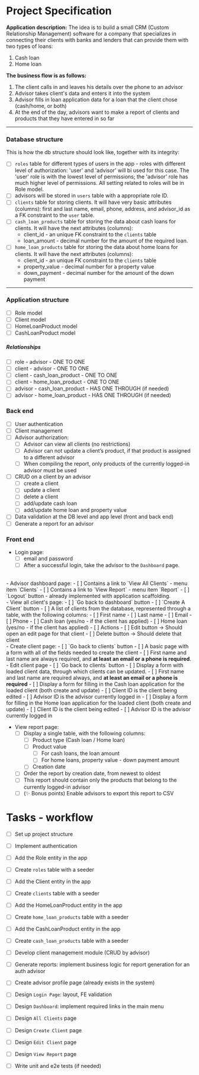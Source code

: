 # Project Specification

<strong>Application description:</strong>
The idea is to build a small CRM (Custom Relationship Management) software for a company that specializes in connecting their clients with banks and lenders that can
provide them with two types of loans:
1. Cash loan
2. Home loan

<strong>The business flow is as follows:</strong>
1. The client calls in and leaves his details over the phone to an advisor
2. Advisor takes client's data and enters it into the system
3. Advisor fills in loan application data for a loan that the client chose
(cash/home, or both)
4. At the end of the day, advisors want to make a report of clients and products that they have entered in so far

<hr />

### Database structure

This is how the db structure should look like, together with its integrity:
- [ ] `roles` table for different types of users in the app - roles with different level of authorization: 'user' and 'advisor' will bi used for this case. The 'user' role is with the lowest level of permissions; the 'advisor' role has much higher level of permissions. All setting related to roles will be in Role model.
- [ ] advisors will be stored in `users` table with a appropriate role ID.
- [ ] `clients` table for storing clients. It will have very basic attributes (columns): first and last name, email, phone, address, and advisor_id as a FK constraint to the `user` table.
- [ ] `cash_loan_products` table for storing the data about cash loans for clients. It will have the next attributes (columns):
    - client_id - an unique FK constraint to the `clients` table
    - loan_amount - decimal number for the amount of the required loan.
- [ ] `home_loan_products` table for storing the data about home loans for clients. It will have the next attributes (columns):
    - client_id - an unique FK constraint to the `clients` table
    - property_value - decimal number for a property value
    - down_payment - decimal number for the amount of the down payment

<hr />

### Application structure

- [ ] Role model
- [ ] Client model
- [ ] HomeLoanProduct model
- [ ] CashLoanProduct model

##### Relationships
- [ ] role - advisor - ONE TO ONE
- [ ] client - advisor - ONE TO ONE
- [ ] client - cash_loan_product - ONE TO ONE
- [ ] client - home_loan_product - ONE TO ONE
- [ ] advisor - cash_loan_product - HAS ONE THROUGH (if needed)
- [ ] advisor - home_loan_product - HAS ONE THROUGH (if needed)

### Back end
- [ ] User authentication
- [ ] Client management
- [ ] Advisor authorization:
    - [ ] Advisor can view all clients (no restrictions)
    - [ ] Advisor can not update a client’s product, if that product is assigned to a
    different advisor
    - [ ] When compiling the report, only products of the currently logged-in advisor must be used
- [ ] CRUD on a client by an advisor
    - [ ] create a client
    - [ ] update a client
    - [ ] delete a client
    - [ ] add/update cash loan
    - [ ] add/update home loan and property value
- [ ] Data validation at the DB level and app level (front and back end)
- [ ] Generate a report for an advisor

### Front end
- Login page:
    - [ ] email and password
    - [ ] After a successful login, take the advisor to the `Dashboard` page.
<br />
- Advisor dashboard page:
    - [ ] Contains a link to `View All Clients` - menu item `Clients`
    - [ ] Contains a link to `View Report` - menu item `Report`
    - [ ] `Logout` button - already implemented with application scaffolding.
<br />
- View all client's page:
    - [ ] `Go back to dashboard` button
    - [ ] `Create A Client` button
    - [ ] A list of clients from the database, represented through a table, with the following columns:
        - [ ] First name
        - [ ] Last name
        - [ ] Email
        - [ ] Phone
        - [ ] Cash loan (yes/no - if the client has applied)
        - [ ] Home loan (yes/no - if the client has applied)
        - [ ] Actions
        - [ ] Edit button -> Should open an edit page for that client
        - [ ] Delete button -> Should delete that client
<br />
- Create client page:
    - [ ] `Go back to clients` button
    - [ ] A basic page with a form with all of the fields needed to create the
    client
    - [ ] First name and last name are always required, and <strong>at least an email or a phone is required</strong>.
<br />
- Edit client page
    - [ ] `Go back to clients` button
    - [ ] Display a form with loaded client data, through which clients can be updated.
        - [ ] First name and last name are required always, and <strong>at least an email or a phone is required</strong>
    - [ ] Display a form for filling in the Cash loan application for the loaded
    client (both create and update)
        - [ ] Client ID is the client being edited
        - [ ] Advisor ID is the advisor currently logged in
    - [ ] Display a form for filling in the Home loan application for the loaded client (both create and update)
        - [ ] Client ID is the client being edited
        - [ ] Advisor ID is the advisor currently logged in

- View report page:
    - [ ] Display a single table, with the following columns:
        - [ ] Product type (Cash loan / Home loan)
        - [ ] Product value
            - [ ] For cash loans, the loan amount
            - [ ] For home loans, property value - down payment amount
        - [ ] Creation date
    - [ ] Order the report by creation date, from newest to oldest
    - [ ] This report should contain only the products that belong to the currently logged-in advisor
    - [ ] (✨ Bonus points) Enable advisors to export this report to CSV

# Tasks - workflow

- [ ] Set up project structure
- [ ] Implement authentication
- [ ] Add the Role entity in the app
- [ ] Create `roles` table with a seeder
- [ ] Add the Client entity in the app
- [ ] Create `clients` table with a seeder
- [ ] Add the HomeLoanProduct entity in the app
- [ ] Create `home_loan_products` table with a seeder
- [ ] Add the CashLoanProduct entity in the app
- [ ] Create `cash_loan_products` table with a seeder
- [ ] Develop client management module (CRUD by advisor)
- [ ] Generate reports: implement business logic for report generation for an auth advisor
- [ ] Create advisor profile page (already exists in the system)
- [ ] Design `Login Page`: layout, FE validation
- [ ] Design `Dashboard`: implement required links in the main menu
- [ ] Design `All Clients` page
- [ ] Design `Create Client` page
- [ ] Design `Edit Client` page
- [ ] Design `View Report` page
- [ ] Write unit and e2e tests (if needed)

